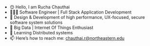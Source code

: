 -  	😊 Hello, I am Rucha Chauthai
-  	👩🏻‍💻 Software Engineer | Full Stack Application Development
-  	🔭 Design & Development of high performance, UX-focused, secure software system solutions
-  	🔭 Big Data | Internet Of Things Enthusiast
-  	🌱 Learning Distributed systems
-  	📫 Here’s how to reach me: chauthai.r@northeastern.edu


